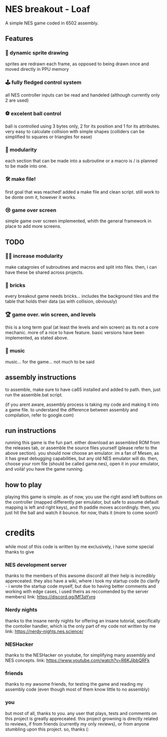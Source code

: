 
# NES breakout - Loaf

A simple NES game coded in 6502 assembly.


## Features
### 👾 dynamic sprite drawing
sprites are redrawn each frame, as opposed to being drawn once and moved directly in PPU memory
### 🕹️ fully fledged control system
all NES controller inputs can be read and handeled (although currently only 2 are used)
### ⚽ excelent ball control
ball is controlled using 3 bytes only, 2 for its position and 1 for its attributes. very easy to calculate collision with simple shapes (colliders can be simplified to squares or triangles for ease)
### 🧩 modularity
each section that can be made into a subroutine or a macro is / is planned to be made into one.
### 🛠️ make file!
first goal that was reached! added a make file and clean script. still work to be donte onm it, however it works.
### 😢 game over screen
simple game over screen implemented, whith the general framework in place to add more screens.

## TODO
### 🧩🧩 increase modularity
make catagroies of subroutines and macros and split into files. then, i can have these be shared across projects.
### 🧱 bricks
every breakout game needs bricks... includes the background tiles and the table that holds their data (as with collision, obviously)
### 🏆 game over. win screen, and levels
this is a long term goal (at least the levels and win screen) as its not a core mechanic. more of a nice to have feature. basic versions have been implemented, as stated above.
### 🎵 music
music... for the game... not much to be said
## assembly instructions
to assemble, make sure to have ca65 installed and added to path. then, just run the assemble.bat script.

(if you arent aware, assembly process is taking my code and making it into a game file. to understand the difference between assembly and compilation, refer to google.com)


## run instructions
running this game is the fun part. either download an assembled ROM  from the releases tab, or assemble the source files yourself (please refer to the above section).
you should now choose an emulator. im a fan of Mesen, as it has great debugging capabilities, but any old NES emulator will do.
then, choose your rom file (should be called game.nes), open it in your emulator, and voilà! you have the game running.



## how to play

playing this game is simple. as of now, you use the right asnd left buttons on the controller (mapped differently per emulator, but safe to assume default mapping is left and right keys), and th paddle moves accordingly. then, you just hit the ball and watch it bounce. for now, thats it (more to come soon!)


# credits
while most of this code is written by me exclusively, i have some special thanks to give
### NES development server
thanks to the members of this awsome discord! all their help is incredibly appreceated. they also have a wiki, where i took my startup code (to clarify - i wrote the startup code myself, but due to having better comments and working with edge cases, i used theirs as reccomended by the server members)
link: https://discord.gg/Mf3aYvrg
### Nerdy nights
thanks to the insane nerdy nights for offering an insane tutorial, specifically the contoller handler, which is the only part of my code not written by me
link: https://nerdy-nights.nes.science/
### NESHacker
thanks to the NESHacker on youtube, for simplifying many assembly and NES concepts.
link: https://www.youtube.com/watch?v=R6KJjbbQRFk
### friends
thanks to my awsome friends, for testing the game and reading my assembly code (even though most of them know little to no assembly)
### you 
but most of all, thanks to you. any user that plays, tests and comments on this project is greatly appreceated. this project growning is directly related to reviews, if from friends (currently my only reviews), or from anyone stumbling upon this project. so, thanks (:
